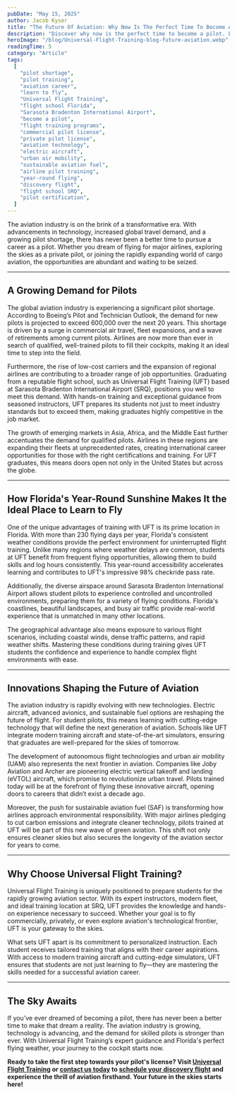 ```yaml
---
pubDate: "May 15, 2025"
author: Jacob Kyser
title: "The Future Of Aviation: Why Now Is The Perfect Time To Become A Pilot"
description: "Discover why now is the perfect time to become a pilot. Learn how Universal Flight Training (UFT) in sunny Florida provides unmatched opportunities with year-round flying, cutting-edge technology, and a proven path to aviation success."
heroImage: "/blog/Universal-Flight-Training-blog-future-aviation.webp"
readingTime: 5
category: "Article"
tags:
  [
    "pilot shortage",
    "pilot training",
    "aviation career",
    "learn to fly",
    "Universal Flight Training",
    "flight school Florida",
    "Sarasota Bradenton International Airport",
    "become a pilot",
    "flight training programs",
    "commercial pilot license",
    "private pilot license",
    "aviation technology",
    "electric aircraft",
    "urban air mobility",
    "sustainable aviation fuel",
    "airline pilot training",
    "year-round flying",
    "discovery flight",
    "flight school SRQ",
    "pilot certification",
  ]
---
```


The aviation industry is on the brink of a transformative era. With advancements in technology, increased global travel demand, and a growing pilot shortage, there has never been a better time to pursue a career as a pilot. Whether you dream of flying for major airlines, exploring the skies as a private pilot, or joining the rapidly expanding world of cargo aviation, the opportunities are abundant and waiting to be seized.

---

## A Growing Demand for Pilots

The global aviation industry is experiencing a significant pilot shortage. According to Boeing’s Pilot and Technician Outlook, the demand for new pilots is projected to exceed 600,000 over the next 20 years. This shortage is driven by a surge in commercial air travel, fleet expansions, and a wave of retirements among current pilots. Airlines are now more than ever in search of qualified, well-trained pilots to fill their cockpits, making it an ideal time to step into the field.

Furthermore, the rise of low-cost carriers and the expansion of regional airlines are contributing to a broader range of job opportunities. Graduating from a reputable flight school, such as Universal Flight Training (UFT) based at Sarasota Bradenton International Airport (SRQ), positions you well to meet this demand. With hands-on training and exceptional guidance from seasoned instructors, UFT prepares its students not just to meet industry standards but to exceed them, making graduates highly competitive in the job market.

The growth of emerging markets in Asia, Africa, and the Middle East further accentuates the demand for qualified pilots. Airlines in these regions are expanding their fleets at unprecedented rates, creating international career opportunities for those with the right certifications and training. For UFT graduates, this means doors open not only in the United States but across the globe.

---

## How Florida's Year-Round Sunshine Makes It the Ideal Place to Learn to Fly

One of the unique advantages of training with UFT is its prime location in Florida. With more than 230 flying days per year, Florida's consistent weather conditions provide the perfect environment for uninterrupted flight training. Unlike many regions where weather delays are common, students at UFT benefit from frequent flying opportunities, allowing them to build skills and log hours consistently. This year-round accessibility accelerates learning and contributes to UFT's impressive 98% checkride pass rate.

Additionally, the diverse airspace around Sarasota Bradenton International Airport allows student pilots to experience controlled and uncontrolled environments, preparing them for a variety of flying conditions. Florida's coastlines, beautiful landscapes, and busy air traffic provide real-world experience that is unmatched in many other locations.

The geographical advantage also means exposure to various flight scenarios, including coastal winds, dense traffic patterns, and rapid weather shifts. Mastering these conditions during training gives UFT students the confidence and experience to handle complex flight environments with ease.

---

## Innovations Shaping the Future of Aviation

The aviation industry is rapidly evolving with new technologies. Electric aircraft, advanced avionics, and sustainable fuel options are reshaping the future of flight. For student pilots, this means learning with cutting-edge technology that will define the next generation of aviation. Schools like UFT integrate modern training aircraft and state-of-the-art simulators, ensuring that graduates are well-prepared for the skies of tomorrow.

The development of autonomous flight technologies and urban air mobility (UAM) also represents the next frontier in aviation. Companies like Joby Aviation and Archer are pioneering electric vertical takeoff and landing (eVTOL) aircraft, which promise to revolutionize urban travel. Pilots trained today will be at the forefront of flying these innovative aircraft, opening doors to careers that didn’t exist a decade ago.

Moreover, the push for sustainable aviation fuel (SAF) is transforming how airlines approach environmental responsibility. With major airlines pledging to cut carbon emissions and integrate cleaner technology, pilots trained at UFT will be part of this new wave of green aviation. This shift not only ensures cleaner skies but also secures the longevity of the aviation sector for years to come.

---

## Why Choose Universal Flight Training?

Universal Flight Training is uniquely positioned to prepare students for the rapidly growing aviation sector. With its expert instructors, modern fleet, and ideal training location at SRQ, UFT provides the knowledge and hands-on experience necessary to succeed. Whether your goal is to fly commercially, privately, or even explore aviation's technological frontier, UFT is your gateway to the skies.

What sets UFT apart is its commitment to personalized instruction. Each student receives tailored training that aligns with their career aspirations. With access to modern training aircraft and cutting-edge simulators, UFT ensures that students are not just learning to fly—they are mastering the skills needed for a successful aviation career.

---

## The Sky Awaits

If you’ve ever dreamed of becoming a pilot, there has never been a better time to make that dream a reality. The aviation industry is growing, technology is advancing, and the demand for skilled pilots is stronger than ever. With Universal Flight Training’s expert guidance and Florida's perfect flying weather, your journey to the cockpit starts now.

**Ready to take the first step towards your pilot's license? Visit [Universal Flight Training](/) or [contact us today](/contact) to [schedule your discovery flight](/discovery-flight) and experience the thrill of aviation firsthand. Your future in the skies starts here!**
